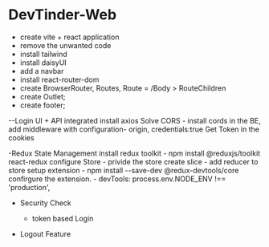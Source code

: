 # DevTinder-Web

- create vite + react application
- remove the unwanted code
- install tailwind 
- install daisyUI
- add a navbar
- install react-router-dom
- create BrowserRouter, Routes, Route = /Body > RouteChildren
- create Outlet;
- create footer;

--Login
    UI + API integrated
    install axios
    Solve CORS - install cords in the BE, add middleware with configuration- origin, credentials:true
    Get Token in the cookies

-Redux State Management
    install redux toolkit - npm install @reduxjs/toolkit react-redux
    configure Store - privide the store
    create slice - add reducer to store
    setup extension - npm install --save-dev @redux-devtools/core
    confirgure the extension. - devTools: process.env.NODE_ENV !== 'production',

-   Security Check
    - token based Login

- Logout Feature





